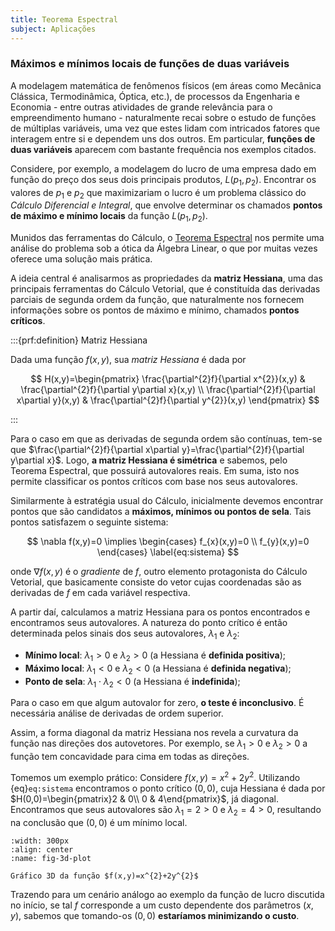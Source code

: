 ```yaml
---
title: Teorema Espectral
subject: Aplicações
---
```


### Máximos e mínimos locais de funções de duas variáveis

A modelagem matemática de fenômenos físicos (em áreas como Mecânica Clássica, Termodinâmica, Óptica, etc.), de processos da Engenharia e Economia - entre outras atividades de grande relevância para o empreendimento humano - naturalmente recai sobre o estudo de funções de múltiplas variáveis, uma vez que estes lidam com intricados fatores que interagem entre si e dependem uns dos outros. Em particular, **funções de duas variáveis** aparecem com bastante frequência nos exemplos citados.

Considere, por exemplo, a modelagem do lucro de uma empresa dado em função do preço dos seus dois principais produtos, $L(p_{1},p_{2})$. Encontrar os valores de $p_{1}$ e $p_{2}$ que maximizariam o lucro é um problema clássico do *Cálculo Diferencial e Integral*, que envolve determinar os chamados **pontos de máximo e mínimo locais** da função $L(p_{1},p_{2})$. 

Munidos das ferramentas do Cálculo, o [Teorema Espectral](../topicos/teorema-espectral.md) nos permite uma análise do problema sob a ótica da Álgebra Linear, o que por muitas vezes oferece uma solução mais prática.

A ideia central é analisarmos as propriedades da **matriz Hessiana**, uma das principais ferramentas do Cálculo Vetorial, que é constituída das derivadas parciais de segunda ordem da função, que naturalmente nos fornecem informações sobre os pontos de máximo e mínimo, chamados **pontos críticos**.

:::{prf:definition} Matriz Hessiana

Dada uma função $f(x,y)$, sua *matriz Hessiana* é dada por

$$
H(x,y)=\begin{pmatrix}
\frac{\partial^{2}f}{\partial x^{2}}(x,y) & \frac{\partial^{2}f}{\partial y\partial x}(x,y) \\
\frac{\partial^{2}f}{\partial x\partial y}(x,y)  & \frac{\partial^{2}f}{\partial y^{2}}(x,y)
\end{pmatrix}
$$

:::

Para o caso em que as derivadas de segunda ordem são contínuas, tem-se que $\frac{\partial^{2}f}{\partial x\partial y}=\frac{\partial^{2}f}{\partial y\partial x}$. Logo, **a matriz Hessiana é simétrica** e sabemos, pelo Teorema Espectral, que possuirá autovalores reais. Em suma, isto nos permite classificar os pontos críticos com base nos seus autovalores.

Similarmente à estratégia usual do Cálculo, inicialmente devemos encontrar pontos que são candidatos a **máximos, mínimos ou pontos de sela**. Tais pontos satisfazem o seguinte sistema:

$$
\nabla f(x,y)=0 \implies \begin{cases}
f_{x}(x,y)=0 \\
f_{y}(x,y)=0
\end{cases}
\label{eq:sistema}
$$

onde $\nabla f(x,y)$ é o *gradiente* de $f$, outro elemento protagonista do Cálculo Vetorial, que basicamente consiste do vetor cujas coordenadas são as derivadas de $f$ em cada variável respectiva.

A partir daí, calculamos a matriz Hessiana para os pontos encontrados e encontramos seus autovalores. A natureza do ponto crítico é então determinada pelos sinais dos seus autovalores, $\lambda_{1}$ e $\lambda_{2}$:

- **Mínimo local**: $\lambda_{1}>0$ e $\lambda_{2}>0$ (a Hessiana é **definida positiva**);
- **Máximo local**: $\lambda_{1}<0$ e $\lambda_{2}<0$ (a Hessiana é **definida negativa**);
- **Ponto de sela**: $\lambda_{1}\cdot \lambda_{2}<0$ (a Hessiana é **indefinida**);

Para o caso em que algum autovalor for zero, **o teste é inconclusivo**. É necessária análise de derivadas de ordem superior.

Assim, a forma diagonal da matriz Hessiana nos revela a curvatura da função nas direções dos autovetores. Por exemplo, se $\lambda_{1}>0$ e $\lambda_{2}>0$ a função tem concavidade para cima em todas as direções.

Tomemos um exemplo prático: Considere $f(x,y)=x^{2}+2y^{2}$. Utilizando {eq}`eq:sistema` encontramos o ponto crítico $(0,0)$, cuja Hessiana é dada por $H(0,0)=\begin{pmatrix}2 & 0\\ 0 & 4\end{pmatrix}$, já diagonal. Encontramos que seus autovalores são $\lambda_{1}=2>0$ e $\lambda_{2}=4>0$, resultando na conclusão que $(0,0)$ é um mínimo local.

```{figure} graph.png
:width: 300px
:align: center
:name: fig-3d-plot

Gráfico 3D da função $f(x,y)=x^{2}+2y^{2}$
```

Trazendo para um cenário análogo ao exemplo da função de lucro discutida no início, se tal $f$ corresponde a um custo dependente dos parâmetros $(x,y)$, sabemos que tomando-os $(0,0)$ **estaríamos minimizando o custo**.

